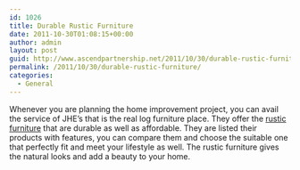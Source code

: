 ```yaml
---
id: 1026
title: Durable Rustic Furniture
date: 2011-10-30T01:08:15+00:00
author: admin
layout: post
guid: http://www.ascendpartnership.net/2011/10/30/durable-rustic-furniture/
permalink: /2011/10/30/durable-rustic-furniture/
categories:
  - General
---
```

Whenever you are planning the home improvement project, you can avail the service of JHE’s that is the real log furniture place. They offer the [rustic furniture](http://www.logfurnitureplace.com/) that are durable as well as affordable. They are listed their products with features, you can compare them and choose the suitable one that perfectly fit and meet your lifestyle as well. The rustic furniture gives the natural looks and add a beauty to your home.